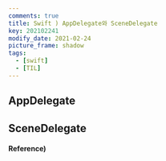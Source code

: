 ```yaml
---
comments: true
title: Swift ) AppDelegate와 SceneDelegate
key: 202102241
modify_date: 2021-02-24
picture_frame: shadow
tags:
  - [swift]
  - [TIL]
---
```

 
## AppDelegate
 

 
## SceneDelegate

#### Reference)
